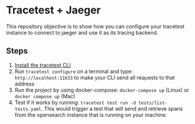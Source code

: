 # Tracetest + Jaeger

This repository objective is to show how you can configure your tracetest instance to connect to jaeger and use it as its tracing backend.

## Steps

1. [Install the tracetest CLI](https://github.com/kubeshop/tracetest/blob/main/docs/installing.md#cli-installation)
2. Run `tracetest configure` on a terminal and type: `http://localhost:11633` to make your CLI send all requests to that address
3. Run the project by using docker-compose: `docker-compose up` (Linux) or `docker compose up` (Mac)
4. Test if it works by running: `tracetest test run -d tests/list-tests.yaml`. This would trigger a test that will send and retrieve spans from the opensearch instance that is running on your machine.
